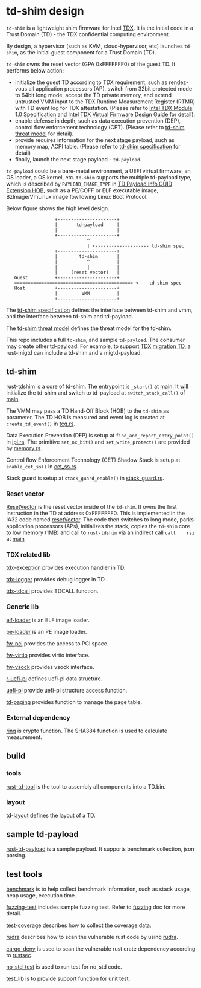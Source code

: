 # td-shim design

`td-shim` is a lightweight shim firmware for Intel [TDX](https://www.intel.com/content/www/us/en/developer/articles/technical/intel-trust-domain-extensions.html). It is the initial code in a Trust Domain (TD) - the TDX confidential computing environment.

By design, a hypervisor (such as KVM, cloud-hypervisor, etc) launches `td-shim`, as the initial guest component for a Trust Domain (TD).

`td-shim` owns the reset vector (GPA 0xFFFFFFF0) of the guest TD. It performs below action:
 * initialize the guest TD according to TDX requirement, such as rendez-vous all application processors (AP), switch from 32bit protected mode to 64bit long mode, accept the TD private memory, and extend untrusted VMM input to the TDX Runtime Measurement Register (RTMR) with TD event log for TDX attestation. (Please refer to [Intel TDX Module 1.0 Specification](https://www.intel.com/content/dam/develop/external/us/en/documents/tdx-module-1.0-public-spec-v0.931.pdf) and [Intel TDX Virtual Firmware Design Guide](https://www.intel.com/content/dam/develop/external/us/en/documents/tdx-virtual-firmware-design-guide-rev-1.01.pdf) for detail).
 * enable defense in depth, such as data execution prevention (DEP), control flow enforcement technology (CET). (Please refer to [td-shim threat model](threat_model.md) for detail).
 * provide requires information for the next stage payload, such as memory map, ACPI table. (Please refer to [td-shim specification](tdshim_spec.md) for detail)
 * finally, launch the next stage payload - `td-payload`.

`td-payload` could be a bare-metal environment, a UEFI virtual firmware, an OS loader, a OS kernel, etc. `td-shim` supports the multiple td-payload type, which is described by `PAYLOAD_IMAGE_TYPE` in [TD Payload Info GUID Extension HOB](tdshim_spec.md#td-payload-info-guid-extension-hob), such as a PE/COFF or ELF executable image, BzImage/VmLinux image fowllowing Linux Boot Protocol.

Below figure shows the high level design.

   ```
                     +----------------------+
                     |       td-payload     |
                     |                      |
                     +----------------------+
                                 ^
                                 | <-------------------- td-shim spec
                     +----------------------+
                     |        td-shim       |
                     |           ^          |
                     |           |          |
                     |     (reset vector)   |
      Guest          +----------------------+
      ============================================ <--- td-shim spec
      Host           +----------------------+
                     |         VMM          |
                     +----------------------+

   ```

The [td-shim specification](tdshim_spec.md) defines the interface between td-shim and vmm, and the interface between td-shim and td-payload.

The [td-shim threat model](threat_model.md) defines the threat model for the td-shim.

This repo includes a full `td-shim`, and sample `td-payload`. The consumer may create other td-payload. For example, to support [TDX](https://www.intel.com/content/www/us/en/developer/articles/technical/intel-trust-domain-extensions.html) [migration TD](https://www.intel.com/content/dam/develop/external/us/en/documents/tdx-migration-td-design-guide-348987-001.pdf), a rust-migtd can include a td-shim and a migtd-payload.

## td-shim

[rust-tdshim](../rust-tdshim) is a core of td-shim. The entrypoint is `_start()` at [main](../rust-tdshim/src/bin/td-shim/main.rs). It will initialize the td-shim and switch to td-payload at `switch_stack_call()` of [main](../rust-tdshim/src/bin/td-shim/main.rs).

The VMM may pass a TD Hand-Off Block (HOB) to the `td-shim` as parameter. The TD HOB is measured and event log is created at `create_td_event()` in [tcg.rs](../rust-tdshim/src/tcg.rs).

Data Execution Prevention (DEP) is setup at `find_and_report_entry_point()` in [ipl.rs](../rust-tdshim/src/ipl.rs). The primitive `set_nx_bit()` and `set_write_protect()` are provided by [memory.rs](../rust-tdshim/src/memory.rs).

Control flow Enforcement Technology (CET) Shadow Stack is setup at `enable_cet_ss()` in [cet_ss.rs](../rust-tdshim/src/bin/td-shim/cet_ss.rs).

Stack guard is setup at `stack_guard_enable()` in [stack_guard.rs](../rust-tdshim/src/stack_guard.rs).

### Reset vector

[ResetVector](../rust-tdshim/ResetVector) is the reset vector inside of the `td-shim`. It owns the first instruction in the TD at address 0xFFFFFFF0. This is implemented in the IA32 code named [resetVector](../rust-tdshim/ResetVector/Ia32/ResetVectorVtf0.asm). The code then switches to long mode, parks application processors (APs), initializes the stack, copies the `td-shim` core to low memory (1MB) and call to `rust-tdshim` via an indirect call `call    rsi` at [main](../rust-tdshim/ResetVector/Main.asm)

### TDX related lib

[tdx-exception](../td-exception) provides execution handler in TD.

[tdx-logger](../td-logger) provides debug logger in TD.

[tdx-tdcall](../td-logger) provides TDCALL function.

### Generic lib

[elf-loader](../elf-loader) is an ELF image loader.

[pe-loader](../pe-loader) is an PE image loader.

[fw-pci](../fw-pci) provides the access to PCI space.

[fw-virtio](../fw-virtio) provides virtio interface.

[fw-vsock](../fw-vsock) provides vsock interface.

[r-uefi-pi](../r-uefi-pi) defines uefi-pi data structure.

[uefi-pi](../uefi-pi) provide uefi-pi structure access function.

[td-paging](../td-paging) provides function to manage the page table.

### External dependency

[ring](https://github.com/jyao1/ring/tree/uefi_support) is crypto function. The SHA384 function is used to calculate measurement.

## build

### tools

[rust-td-tool](../td-shim-ld) is the tool to assembly all components into a TD.bin.

### layout

[td-layout](../td-layout) defines the layout of a TD.

## sample td-payload

[rust-td-payload](../td-payload) is a sample payload. It supports benchmark collection, json parsing.

## test tools

[benchmark](../devtools/td-benchmark) is to help collect benchmark information, such as stack usage, heap usage, execution time.

[fuzzing-test](../fuzzing) includes sample fuzzing test. Refer to [fuzzing](doc/fuzzing.md) doc for more detail.

[test-coverage](doc/unit_test_coverage.md) describes how to collect the coverage data.

[rudra](doc/rudra.md) describes how to scan the vulnerable rust code by using [rudra](https://github.com/sslab-gatech/Rudra).

[cargo-deny](../.github/workflows/deny.yml) is used to scan the vulnerable rust crate dependency according to [rustsec](https://rustsec.org/).

[no_std_test](../no_std_test) is used to run test for no_std code.

[test_lib](../test_lib) is to provide support function for unit test.
